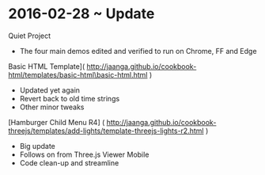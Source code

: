 2016-02-28 ~ Update
===

Quiet Project

* The four main demos edited and verified to run on Chrome, FF and Edge

Basic HTML Template]( http://jaanga.github.io/cookbook-html/templates/basic-html\basic-html.html )

* Updated yet again
* Revert back to old time strings
* Other minor tweaks

[Hamburger Child Menu R4] ( http://jaanga.github.io/cookbook-threejs/templates/add-lights/template-threejs-lights-r2.html )

* Big update
* Follows on from Three.js Viewer Mobile
* Code clean-up and streamline
